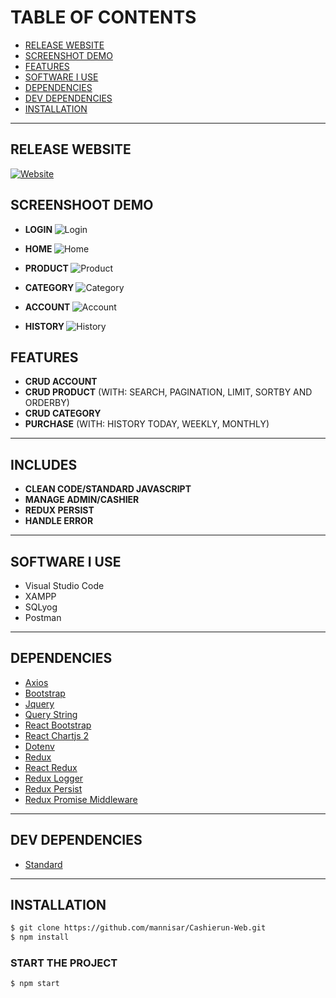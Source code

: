 # TABLE OF CONTENTS
- [RELEASE WEBSITE](#release-website)
- [SCREENSHOT DEMO](#screenshoot-demo)
- [FEATURES](#FEATURES)
- [SOFTWARE I USE](#software-i-use)
- [DEPENDENCIES](#DEPENDENCIES)
- [DEV DEPENDENCIES](#dev-dependencies)
- [INSTALLATION](#INSTALLATION)
<hr>

## RELEASE WEBSITE
<a href="http://bit.ly/Cashierun-Web-Demo">
  <img alt="Website" src="https://img.shields.io/website?url=http%3A%2F%2Fbit.ly%2FCashierun-Web-Demo">
</a>

## SCREENSHOOT DEMO
- <b>LOGIN </b>
![Login](https://user-images.githubusercontent.com/42530153/78211824-4655af80-74d8-11ea-837b-595ea448ffc1.jpg)

- <b> HOME </b>
![Home](https://user-images.githubusercontent.com/42530153/78211864-608f8d80-74d8-11ea-9336-0a2519708ca8.jpg)

- <b> PRODUCT </b>
![Product](https://user-images.githubusercontent.com/42530153/78211903-7e5cf280-74d8-11ea-9444-c799604adece.jpg)

- <b> CATEGORY </b>
![Category](https://user-images.githubusercontent.com/42530153/78211928-903e9580-74d8-11ea-8023-84147c5a502f.jpg)

- <b> ACCOUNT </b>
![Account](https://user-images.githubusercontent.com/42530153/78211946-a0567500-74d8-11ea-8cc7-d9a6ef1a10e9.jpg)

- <b> HISTORY </b>
![History](https://user-images.githubusercontent.com/42530153/78211961-ab110a00-74d8-11ea-810e-2588002c531d.jpg)

## FEATURES
- <b>CRUD ACCOUNT</b>
- <b>CRUD PRODUCT</b> (WITH: SEARCH, PAGINATION, LIMIT, SORTBY AND ORDERBY)
- <b>CRUD CATEGORY</b>
- <b>PURCHASE</b> (WITH: HISTORY TODAY, WEEKLY, MONTHLY)
<hr>

## INCLUDES
- <b>CLEAN CODE/STANDARD JAVASCRIPT</b>
- <b>MANAGE ADMIN/CASHIER</b>
- <b>REDUX PERSIST</b>
- <b>HANDLE ERROR</b>
<hr>

## SOFTWARE I USE
- Visual Studio Code
- XAMPP
- SQLyog
- Postman
<hr>

## DEPENDENCIES
* [Axios](https://nodejs.org/en/)
* [Bootstrap](http://bootstrap.com/)
* [Jquery](https://www.npmjs.com/package/jquery)
* [Query String](https://www.npmjs.com/package/query-string)
* [React Bootstrap](https://www.npmjs.com/package/react-bootstrap)
* [React Chartjs 2](https://www.npmjs.com/package/react-chartjs-2)
* [Dotenv](https://www.npmjs.com/package/dotenv)
* [Redux](https://www.npmjs.com/package/redux)
* [React Redux](https://www.npmjs.com/package/react-redux)
* [Redux Logger](https://www.npmjs.com/package/redux-logger)
* [Redux Persist](https://www.npmjs.com/package/redux-persist)
* [Redux Promise Middleware](https://www.npmjs.com/package/redux-promise-middleware)
<hr>

## DEV DEPENDENCIES
* [Standard](https://www.npmjs.com/package/standard)
<hr>

## INSTALLATION
```bash
$ git clone https://github.com/mannisar/Cashierun-Web.git
$ npm install
```

### START THE PROJECT
```bash
$ npm start
```
